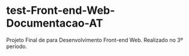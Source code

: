 # test-Front-end-Web-Documentacao-AT
Projeto Final de  para Desenvolvimento Front-end Web.  Realizado no 3º período.
